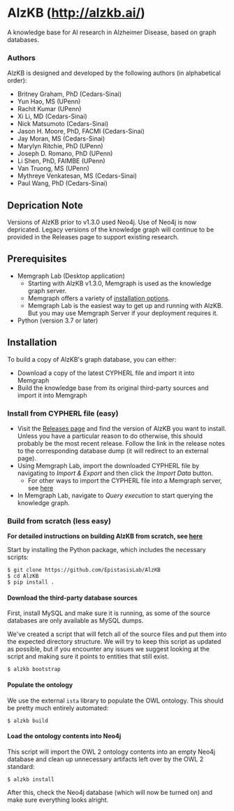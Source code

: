 # AlzKB (http://alzkb.ai/)

A knowledge base for AI research in Alzheimer Disease, based on graph databases. 

### Authors

AlzKB is designed and developed by the following authors (in alphabetical order):

- Britney Graham, PhD (Cedars-Sinai)
- Yun Hao, MS (UPenn)
- Rachit Kumar (UPenn)
- Xi Li, MD (Cedars-Sinai)
- Nick Matsumoto (Cedars-Sinai)
- Jason H. Moore, PhD, FACMI (Cedars-Sinai)
- Jay Moran, MS (Cedars-Sinai)
- Marylyn Ritchie, PhD (UPenn)
- Joseph D. Romano, PhD (UPenn)
- Li Shen, PhD, FAIMBE (UPenn)
- Van Truong, MS (UPenn)
- Mythreye Venkatesan, MS (Cedars-Sinai)
- Paul Wang, PhD (Cedars-Sinai)


## Deprication Note
Versions of AlzKB prior to v1.3.0 used Neo4j. Use of Neo4j is now depricated. Legacy versions of the knowledge graph will continue to be provided in the Releases page to support existing research.  

## Prerequisites
- Memgraph Lab (Desktop application)
    - Starting with AlzKB v1.3.0, Memgraph is used as the knowledge graph server.
    - Memgraph offers a variety of [installation options](https://memgraph.com/docs/getting-started/install-memgraph).
    - Memgraph Lab is the easiest way to get up and running with AlzKB. But you may use Memgraph Server if your deployment requires it.
- Python (version 3.7 or later)

## Installation

To build a copy of AlzKB's graph database, you can either:
- Download a copy of the latest CYPHERL file and import it into Memgraph
- Build the knowledge base from its original third-party sources and import it into Memgraph

### Install from CYPHERL file (easy)
- Visit the [Releases page](https://github.com/EpistasisLab/AlzKB/releases) and find the version of AlzKB you want to install. Unless you have a particular reason to do otherwise, this should probably be the most recent release. Follow the link in the release notes to the corresponding database dump (it will redirect to an external page).
- Using Memgraph Lab, import the downloaded CYPHERL file by navigating to _Import & Export_ and then click the _Import Data_ button.
    - For other ways to import the CYPHERL file into a Memgraph server, see [here](https://memgraph.com/docs/data-migration/cypherl)
- In Memgraph Lab, navigate to _Query execution_ to start querying the knowledge graph.

### Build from scratch (less easy)

**For detailed instructions on building AlzKB from scratch, see [here](https://github.com/EpistasisLab/AlzKB/blob/master/BUILD.org)**

Start by installing the Python package, which includes the necessary scripts:

```{bash}
$ git clone https://github.com/EpistasisLab/AlzKB
$ cd AlzKB
$ pip install .
```

#### Download the third-party database sources

First, install MySQL and make sure it is running, as some of the source
databases are only available as MySQL dumps.

We've created a script that will fetch all of the source files and put them into
the expected directory structure. We will try to keep this script as updated as
possible, but if you encounter any issues we suggest looking at the script and
making sure it points to entities that still exist.

```{bash}
$ alzkb bootstrap
```

#### Populate the ontology

We use the external `ista` library to populate the OWL ontology. This should
be pretty much entirely automated:

```{bash}
$ alzkb build
```

#### Load the ontology contents into Neo4j

This script will import the OWL 2 ontology contents into an empty Neo4j database
and clean up unnecessary artifacts left over by the OWL 2 standard:

```{bash}
$ alzkb install
```

After this, check the Neo4j database (which will now be turned on) and make sure
everything looks alright.
